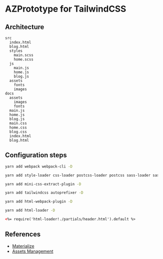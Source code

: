 # AZPrototype for TailwindCSS

## Architecture

```code
src
  index.html
  blog.html
  styles
    main.scss
    home.scss
  js
    main.js
    home.js
    blog.js
  assets
    fonts
    images
docs
  assets
    images
    fonts
  main.js
  home.js
  blog.js
  main.css
  home.css
  blog.css
  index.html
  blog.html
```

## Configuration steps

```bash
yarn add webpack webpack-cli -D
```

```bash
yarn add style-loader css-loader postcss-loader postcss sass-loader sass -D
```

```bash
yarn add mini-css-extract-plugin -D
```

```bash
yarn add tailwindcss autoprefixer -D
```

```bash
yarn add html-webpack-plugin -D
```

```bash
yarn add html-loader -D
```

```html
<%= require('html-loader!./partials/header.html').default %>
```

## References

- [Materialize](https://materializecss.com/color.html)
- [Assets Management](https://webpack.js.org/guides/asset-management/#loading-fonts)

